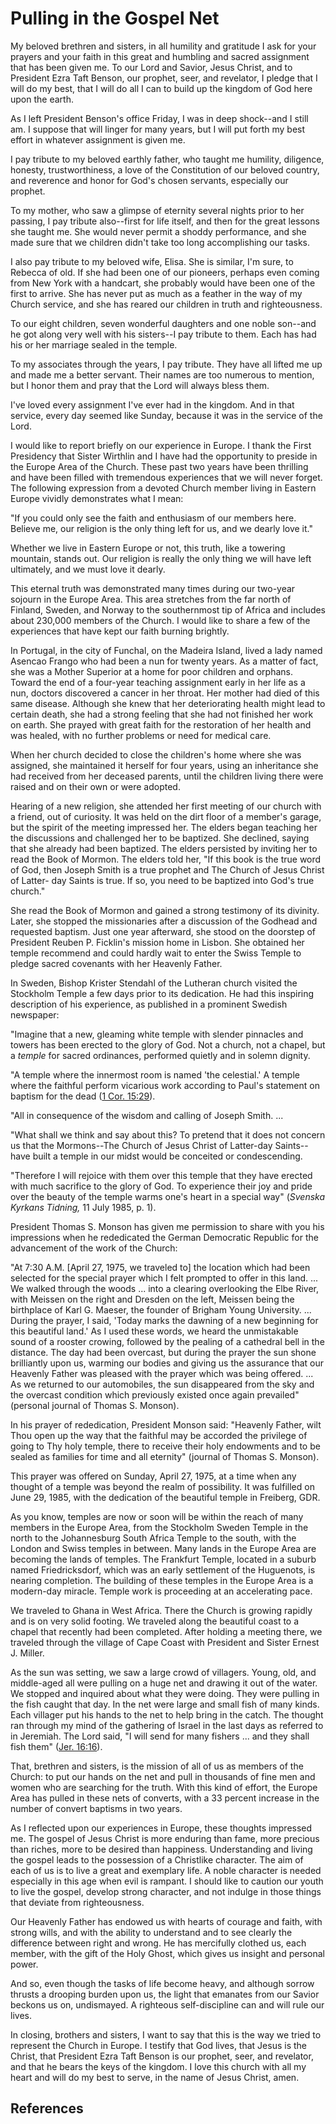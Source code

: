 # Pulling in the Gospel Net

My beloved brethren and sisters, in all humility and gratitude I ask for your
prayers and your faith in this great and humbling and sacred assignment that
has been given me. To our Lord and Savior, Jesus Christ, and to President Ezra
Taft Benson, our prophet, seer, and revelator, I pledge that I will do my
best, that I will do all I can to build up the kingdom of God here upon the
earth.

As I left President Benson's office Friday, I was in deep shock--and I still
am. I suppose that will linger for many years, but I will put forth my best
effort in whatever assignment is given me.

I pay tribute to my beloved earthly father, who taught me humility, diligence,
honesty, trustworthiness, a love of the Constitution of our beloved country,
and reverence and honor for God's chosen servants, especially our prophet.

To my mother, who saw a glimpse of eternity several nights prior to her
passing, I pay tribute also--first for life itself, and then for the great
lessons she taught me. She would never permit a shoddy performance, and she
made sure that we children didn't take too long accomplishing our tasks.

I also pay tribute to my beloved wife, Elisa. She is similar, I'm sure, to
Rebecca of old. If she had been one of our pioneers, perhaps even coming from
New York with a handcart, she probably would have been one of the first to
arrive. She has never put as much as a feather in the way of my Church
service, and she has reared our children in truth and righteousness.

To our eight children, seven wonderful daughters and one noble son--and he got
along very well with his sisters--I pay tribute to them. Each has had his or
her marriage sealed in the temple.

To my associates through the years, I pay tribute. They have all lifted me up
and made me a better servant. Their names are too numerous to mention, but I
honor them and pray that the Lord will always bless them.

I've loved every assignment I've ever had in the kingdom. And in that service,
every day seemed like Sunday, because it was in the service of the Lord.

I would like to report briefly on our experience in Europe. I thank the First
Presidency that Sister Wirthlin and I have had the opportunity to preside in
the Europe Area of the Church. These past two years have been thrilling and
have been filled with tremendous experiences that we will never forget. The
following expression from a devoted Church member living in Eastern Europe
vividly demonstrates what I mean:

"If you could only see the faith and enthusiasm of our members here. Believe
me, our religion is the only thing left for us, and we dearly love it."

Whether we live in Eastern Europe or not, this truth, like a towering
mountain, stands out. Our religion is really the only thing we will have left
ultimately, and we must love it dearly.

This eternal truth was demonstrated many times during our two-year sojourn in
the Europe Area. This area stretches from the far north of Finland, Sweden,
and Norway to the southernmost tip of Africa and includes about 230,000
members of the Church. I would like to share a few of the experiences that
have kept our faith burning brightly.

In Portugal, in the city of Funchal, on the Madeira Island, lived a lady named
Asencao Frango who had been a nun for twenty years. As a matter of fact, she
was a Mother Superior at a home for poor children and orphans. Toward the end
of a four-year teaching assignment early in her life as a nun, doctors
discovered a cancer in her throat. Her mother had died of this same disease.
Although she knew that her deteriorating health might lead to certain death,
she had a strong feeling that she had not finished her work on earth. She
prayed with great faith for the restoration of her health and was healed, with
no further problems or need for medical care.

When her church decided to close the children's home where she was assigned,
she maintained it herself for four years, using an inheritance she had
received from her deceased parents, until the children living there were
raised and on their own or were adopted.

Hearing of a new religion, she attended her first meeting of our church with a
friend, out of curiosity. It was held on the dirt floor of a member's garage,
but the spirit of the meeting impressed her. The elders began teaching her the
discussions and challenged her to be baptized. She declined, saying that she
already had been baptized. The elders persisted by inviting her to read the
Book of Mormon. The elders told her, "If this book is the true word of God,
then Joseph Smith is a true prophet and The Church of Jesus Christ of Latter-
day Saints is true. If so, you need to be baptized into God's true church."

She read the Book of Mormon and gained a strong testimony of its divinity.
Later, she stopped the missionaries after a discussion of the Godhead and
requested baptism. Just one year afterward, she stood on the doorstep of
President Reuben P. Ficklin's mission home in Lisbon. She obtained her temple
recommend and could hardly wait to enter the Swiss Temple to pledge sacred
covenants with her Heavenly Father.

In Sweden, Bishop Krister Stendahl of the Lutheran church visited the
Stockholm Temple a few days prior to its dedication. He had this inspiring
description of his experience, as published in a prominent Swedish newspaper:

"Imagine that a new, gleaming white temple with slender pinnacles and towers
has been erected to the glory of God. Not a church, not a chapel, but a
_temple_ for sacred ordinances, performed quietly and in solemn dignity.

"A temple where the innermost room is named 'the celestial.' A temple where
the faithful perform vicarious work according to Paul's statement on baptism
for the dead ([1 Cor. 15:29](/scriptures/nt/1-cor/15.29?lang=eng#28)).

"All in consequence of the wisdom and calling of Joseph Smith. ...

"What shall we think and say about this? To pretend that it does not concern
us that the Mormons--The Church of Jesus Christ of Latter-day Saints--have
built a temple in our midst would be conceited or condescending.

"Therefore I will rejoice with them over this temple that they have erected
with much sacrifice to the glory of God. To experience their joy and pride
over the beauty of the temple warms one's heart in a special way" (_Svenska
Kyrkans Tidning,_ 11 July 1985, p. 1).

President Thomas S. Monson has given me permission to share with you his
impressions when he rededicated the German Democratic Republic for the
advancement of the work of the Church:

"At 7:30 A.M. [April 27, 1975, we traveled to] the location which had been
selected for the special prayer which I felt prompted to offer in this land. ...
We walked through the woods ... into a clearing overlooking the Elbe River, with
Meissen on the right and Dresden on the left, Meissen being the birthplace of
Karl G. Maeser, the founder of Brigham Young University. ... During the prayer,
I said, 'Today marks the dawning of a new beginning for this beautiful land.'
As I used these words, we heard the unmistakable sound of a rooster crowing,
followed by the pealing of a cathedral bell in the distance. The day had been
overcast, but during the prayer the sun shone brilliantly upon us, warming our
bodies and giving us the assurance that our Heavenly Father was pleased with
the prayer which was being offered. ... As we returned to our automobiles, the
sun disappeared from the sky and the overcast condition which previously
existed once again prevailed" (personal journal of Thomas S. Monson).

In his prayer of rededication, President Monson said: "Heavenly Father, wilt
Thou open up the way that the faithful may be accorded the privilege of going
to Thy holy temple, there to receive their holy endowments and to be sealed as
families for time and all eternity" (journal of Thomas S. Monson).

This prayer was offered on Sunday, April 27, 1975, at a time when any thought
of a temple was beyond the realm of possibility. It was fulfilled on June 29,
1985, with the dedication of the beautiful temple in Freiberg, GDR.

As you know, temples are now or soon will be within the reach of many members
in the Europe Area, from the Stockholm Sweden Temple in the north to the
Johannesburg South Africa Temple to the south, with the London and Swiss
temples in between. Many lands in the Europe Area are becoming the lands of
temples. The Frankfurt Temple, located in a suburb named Friedricksdorf, which
was an early settlement of the Huguenots, is nearing completion. The building
of these temples in the Europe Area is a modern-day miracle. Temple work is
proceeding at an accelerating pace.

We traveled to Ghana in West Africa. There the Church is growing rapidly and
is on very solid footing. We traveled along the beautiful coast to a chapel
that recently had been completed. After holding a meeting there, we traveled
through the village of Cape Coast with President and Sister Ernest J. Miller.

As the sun was setting, we saw a large crowd of villagers. Young, old, and
middle-aged all were pulling on a huge net and drawing it out of the water. We
stopped and inquired about what they were doing. They were pulling in the fish
caught that day. In the net were large and small fish of many kinds. Each
villager put his hands to the net to help bring in the catch. The thought ran
through my mind of the gathering of Israel in the last days as referred to in
Jeremiah. The Lord said, "I will send for many fishers ... and they shall fish
them" ([Jer. 16:16](/scriptures/ot/jer/16.16?lang=eng#15)).

That, brethren and sisters, is the mission of all of us as members of the
Church: to put our hands on the net and pull in thousands of fine men and
women who are searching for the truth. With this kind of effort, the Europe
Area has pulled in these nets of converts, with a 33 percent increase in the
number of convert baptisms in two years.

As I reflected upon our experiences in Europe, these thoughts impressed me.
The gospel of Jesus Christ is more enduring than fame, more precious than
riches, more to be desired than happiness. Understanding and living the gospel
leads to the possession of a Christlike character. The aim of each of us is to
live a great and exemplary life. A noble character is needed especially in
this age when evil is rampant. I should like to caution our youth to live the
gospel, develop strong character, and not indulge in those things that deviate
from righteousness.

Our Heavenly Father has endowed us with hearts of courage and faith, with
strong wills, and with the ability to understand and to see clearly the
difference between right and wrong. He has mercifully clothed us, each member,
with the gift of the Holy Ghost, which gives us insight and personal power.

And so, even though the tasks of life become heavy, and although sorrow
thrusts a drooping burden upon us, the light that emanates from our Savior
beckons us on, undismayed. A righteous self-discipline can and will rule our
lives.

In closing, brothers and sisters, I want to say that this is the way we tried
to represent the Church in Europe. I testify that God lives, that Jesus is the
Christ, that President Ezra Taft Benson is our prophet, seer, and revelator,
and that he bears the keys of the kingdom. I love this church with all my
heart and will do my best to serve, in the name of Jesus Christ, amen.

## References

